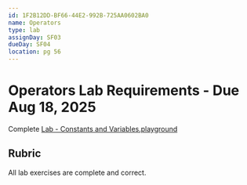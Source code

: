 ```yaml
---
id: 1F2B12DD-BF66-44E2-992B-725AA0602BA0
name: Operators
type: lab
assignDay: SF03
dueDay: SF04
location: pg 56
---
```


# Operators Lab Requirements - Due Aug 18, 2025

Complete [Lab - Constants and Variables.playground](openany://file/open?path=~/Developer/iOS%20Development/Textbook%20Files/1%20-%20Getting%20Started/2%20-%20Constants,%20Variables,%20and%20Data%20Types/Lab%20-%20Constants%20and%20Variables.playground)

## Rubric

All lab exercises are complete and correct.